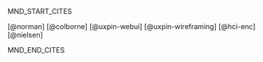 MND_START_CITES

[@norman]
[@colborne]
[@uxpin-webui]
[@uxpin-wireframing]
[@hci-enc]
[@nielsen]

MND_END_CITES